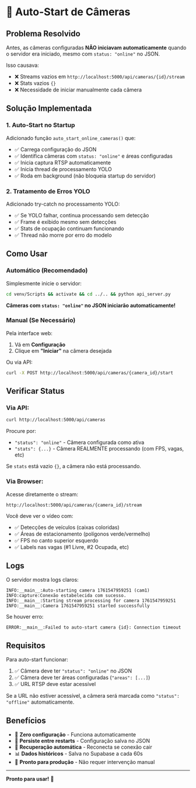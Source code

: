 # 🚀 Auto-Start de Câmeras

## Problema Resolvido

Antes, as câmeras configuradas **NÃO iniciavam automaticamente** quando o servidor era iniciado, mesmo com `status: "online"` no JSON.

Isso causava:
- ❌ Streams vazios em `http://localhost:5000/api/cameras/{id}/stream`
- ❌ Stats vazios `{}`
- ❌ Necessidade de iniciar manualmente cada câmera

## Solução Implementada

### 1. Auto-Start no Startup

Adicionado função `auto_start_online_cameras()` que:
- ✅ Carrega configuração do JSON
- ✅ Identifica câmeras com `status: "online"` e áreas configuradas
- ✅ Inicia captura RTSP automaticamente
- ✅ Inicia thread de processamento YOLO
- ✅ Roda em background (não bloqueia startup do servidor)

### 2. Tratamento de Erros YOLO

Adicionado try-catch no processamento YOLO:
- ✅ Se YOLO falhar, continua processando sem detecção
- ✅ Frame é exibido mesmo sem detecções
- ✅ Stats de ocupação continuam funcionando
- ✅ Thread não morre por erro do modelo

## Como Usar

### Automático (Recomendado)

Simplesmente inicie o servidor:

```bash
cd venv/Scripts && activate && cd ../.. && python api_server.py
```

**Câmeras com `status: "online"` no JSON iniciarão automaticamente!**

### Manual (Se Necessário)

Pela interface web:
1. Vá em **Configuração**
2. Clique em **"Iniciar"** na câmera desejada

Ou via API:
```bash
curl -X POST http://localhost:5000/api/cameras/{camera_id}/start
```

## Verificar Status

### Via API:
```bash
curl http://localhost:5000/api/cameras
```

Procure por:
- `"status": "online"` - Câmera configurada como ativa
- `"stats": {...}` - Câmera REALMENTE processando (com FPS, vagas, etc)

Se `stats` está vazio `{}`, a câmera não está processando.

### Via Browser:
Acesse diretamente o stream:
```
http://localhost:5000/api/cameras/{camera_id}/stream
```

Você deve ver o vídeo com:
- ✅ Detecções de veículos (caixas coloridas)
- ✅ Áreas de estacionamento (polígonos verde/vermelho)
- ✅ FPS no canto superior esquerdo
- ✅ Labels nas vagas (#1 Livre, #2 Ocupada, etc)

## Logs

O servidor mostra logs claros:

```
INFO:__main__:Auto-starting camera 1761547959251 (cam1)
INFO:capture:Conexão estabelecida com sucesso.
INFO:__main__:Starting stream processing for camera 1761547959251
INFO:__main__:Camera 1761547959251 started successfully
```

Se houver erro:
```
ERROR:__main__:Failed to auto-start camera {id}: Connection timeout
```

## Requisitos

Para auto-start funcionar:
1. ✅ Câmera deve ter `"status": "online"` no JSON
2. ✅ Câmera deve ter áreas configuradas (`"areas": [...]`)
3. ✅ URL RTSP deve estar acessível

Se a URL não estiver acessível, a câmera será marcada como `"status": "offline"` automaticamente.

## Benefícios

- 🚀 **Zero configuração** - Funciona automaticamente
- 💾 **Persiste entre restarts** - Configuração salva no JSON
- 🔄 **Recuperação automática** - Reconecta se conexão cair
- 📊 **Dados históricos** - Salva no Supabase a cada 60s
- 🎯 **Pronto para produção** - Não requer intervenção manual

---

**Pronto para usar!** 🎉
